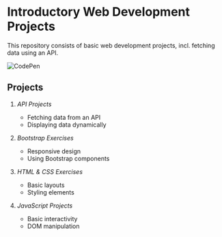 # Introductory Web Development Projects

This repository consists of basic web development projects, incl. fetching data using an API.

![CodePen](https://img.shields.io/badge/CodePen-000000.svg?style=for-the-badge&logo=codepen&logoColor=white)

## Projects

1. *API Projects*
   - Fetching data from an API
   - Displaying data dynamically

2. *Bootstrap Exercises*
   - Responsive design
   - Using Bootstrap components

3. *HTML & CSS Exercises*
   - Basic layouts
   - Styling elements

4. *JavaScript Projects*
   - Basic interactivity
   - DOM manipulation
